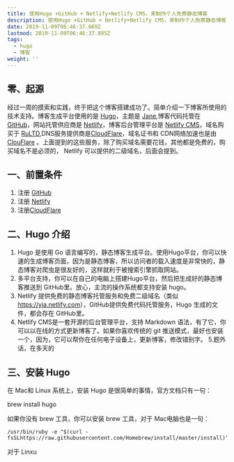 ```yaml
---
title: 使用Hugo +GitHub + Netlify+Netlify CMS，来制作个人免费静态博客
description: 使用Hugo +GitHub + Netlify+Netlify CMS，来制作个人免费静态博客
date: 2019-11-09T06:46:37.869Z
lastmod: 2019-11-09T06:46:37.895Z
tags:
  - hugo
  - 博客
weight: ''
---
```

## 零、起源

经过一周的摸索和实践，终于把这个博客搭建成功了。简单介绍一下博客所使用的技术支持。博客生成平台使用的是 [Hugo](https://gohugo.io/)，主题是 [Jane](https://github.com/xianmin/hugo-theme-jane),博客代码托管在 [GitHub](https://github.com/)，网站托管供应商是 [Netlify](https://www.netlify.com/)，博客后台管理平台是 [Netlify CMS](https://www.netlifycms.org/)，域名购买于 [RuLTD](https://ru-tld.ru/en/),DNS服务提供商是[CloudFlare](CloudFlare)，域名证书和 CDN网络加速也是由 [ClouFlare](https://www.cloudflare.com/) 。上面提到的这些服务，除了购买域名需要花钱，其他都是免费的，购买域名不是必须的， Netlify 可以提供的二级域名，后面会提到。 

## 一、前置条件

1. 注册 [GitHub](https://github.com/)
2. 注册 [Netlify](https://www.netlifycms.org/)
3. 注册[CloudFlare](CloudFlare)

## 二、Hugo 介绍

1. Hugo 是使用 Go 语言编写的，静态博客生成平台。使用Hugo平台，你可以快速的生成博客页面，因为是静态博客，所以访问者的载入速度是非常快的，静态博客对爬虫是很友好的，这样就利于被搜索引擎抓取网站。
2. 多平台支持，你可以在自己的电脑上搭建Hugo平台，然后把生成好的静态博客推送到 GitHub里。放心，主流的操作系统都支持安装 hugo。
3. Netlify 提供免费的静态博客托管服务和免费二级域名（类似<https://yia.netlify.com>），GitHub提供免费代码托管服务，Hugo 生成的文件，都会存在 GitHub里。
4. Netlify CMS是一套开源的后台管理平台，支持 Markdown 语法，有了它，你可以以在线的方式更新博客了。如果你喜欢传统的 git 推送模式，最好也安装一个，因为，它可以帮你在任何电子设备上，更新博客，修改错别字。
   5.题外话，在多天的

## 三、安装 Hugo

在 Mac和 Linux 系统上，安装 Hugo 是很简单的事情，官方文档只有一句：

brew install hugo

如果你没有 brew 工具，你可以安装 brew 工具，对于 Mac电脑也是一句：

```
/usr/bin/ruby -e "$(curl -fsSLhttps://raw.githubusercontent.com/Homebrew/install/master/install)"
```

对于 Linxu
